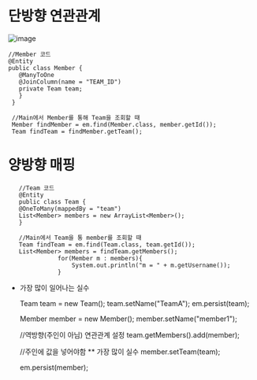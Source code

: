 # 단방향 연관관계

![image](https://github.com/LAB-2023/LAB_study/assets/129240433/d9b79694-4268-45b7-905b-c1485feb34ba)

    //Member 코드
    @Entity
    public class Member {
       @ManyToOne
       @JoinColumn(name = "TEAM_ID")
       private Team team;
       }
     }

     //Main에서 Member를 통해 Team을 조회할 때
     Member findMember = em.find(Member.class, member.getId()); 
     Team findTeam = findMember.getTeam();

 # 양방향 매핑

       //Team 코드
       @Entity
       public class Team {
       @OneToMany(mappedBy = "team")
       List<Member> members = new ArrayList<Member>();
       }

       //Main에서 Team을 통 member를 조회할 때
       Team findTeam = em.find(Team.class, team.getId());
       List<Member> members = findTeam.getMembers();
                  for(Member m : members){
                      System.out.println("m = " + m.getUsername());
                  }

  * 가장 많이 일어나는 실수

     Team team = new Team();
     team.setName("TeamA");
     em.persist(team);
    
     Member member = new Member();
     member.setName("member1");
    
     //역방향(주인이 아님) 연관관계 설정
     team.getMembers().add(member); 

     //주인에 값을 넣어야함 ** 가장 많이 실수 
     member.setTeam(team);
    
     em.persist(member);
